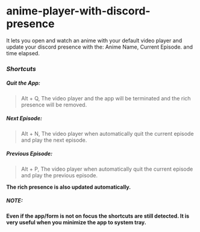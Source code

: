 # anime-player-with-discord-presence
It lets you open and watch an anime with your default video player and update your discord presence with the: Anime Name, Current Episode. and time elapsed.

### *Shortcuts*
##### Quit the App:
> Alt + Q,
> The video player and the app will be terminated and the rich presence will be removed.

##### Next Episode:
> Alt + N,
> The video player when automatically quit the current episode and play the next episode.

##### Previous Episode:
> Alt + P, 
> The video player when automatically quit the current episode and play the previous episode.

**The rich presence is also updated automatically.**

##### *NOTE*:
**Even if the app/form is not on focus the shortcuts are still detected. It is very useful when you minimize the app to system tray.**
